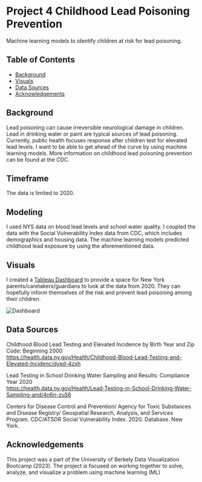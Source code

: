 # Project 4 Childhood Lead Poisoning Prevention
Machine learning models to identify children at risk for lead poisoning.

## Table of Contents
- [Background](#Background)
- [Visuals](#Visuals)
- [Data Sources](#DataSources)
- [Acknowledgements](#Acknowledgements)

## Background
Lead poisoning can cause irreversible neurological damage in children. Lead in drinking water or paint are typical sources of lead poisoning. Currently, public health focuses response after children test for elevated lead levels. I want to be able to get ahead of the curve by using machine learning models. More information on childhood lead poisoning prevention can be found at the CDC.

## Timeframe
The data is limited to 2020.

## Modeling
I used NYS data on blood lead levels and school water quality. I coupled the data with the Social Vulnerability Index data from CDC, which includes demographics and housing data. The machine learning models predicted childhood lead exposure by using the aforementioned data.

## Visuals
I created a [Tableau Dashboard](https://github.com/ashwinjain99/Final_Project/blob/main/NY_Lead_Poisoning_Dashboard.png) to provide a space for New York parents/caretakers/guardians to look at the data from 2020. They can hopefully inform themselves of the risk and prevent lead poisoning among their children.

![Dashboard]("https://github.com/ashwinjain99/Final_Project/blob/main/NY_Lead_Poisoning_Dashboard.png")

## Data Sources
Childhood Blood Lead Testing and Elevated Incidence by Birth Year and Zip Code: Beginning 2000 <br>
https://health.data.ny.gov/Health/Childhood-Blood-Lead-Testing-and-Elevated-Incidenc/dyed-4zxh

Lead Testing in School Drinking Water Sampling and Results: Compliance Year 2020 <br>
https://health.data.ny.gov/Health/Lead-Testing-in-School-Drinking-Water-Sampling-and/4n6n-zu56

Centers for Disease Control and Prevention/ Agency for Toxic Substances and Disease Registry/ Geospatial Research, Analysis, and Services Program. CDC/ATSDR Social Vulnerability Index. 2020. Database. New York.

## Acknowledgements
This project was a part of the University of Berkely Data Visualization Bootcamp (2023). The project is focused on working together to solve, analyze, and visualize a problem using machine learning (ML)
